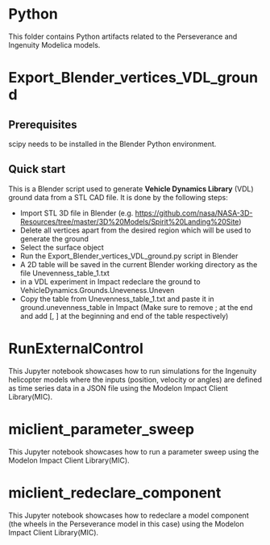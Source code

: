 Python
=====

This folder contains Python artifacts related to the Perseverance and Ingenuity Modelica models.

Export_Blender_vertices_VDL_ground
=====

Prerequisites
-------
scipy needs to be installed in the Blender Python environment.

Quick start
--------

This is a Blender script used to generate **Vehicle Dynamics Library** (VDL) ground data from a STL CAD file. It is done by the following steps:

 - Import STL 3D file in Blender (e.g. https://github.com/nasa/NASA-3D-Resources/tree/master/3D%20Models/Spirit%20Landing%20Site)
 - Delete all vertices apart from the desired region which will be used to generate the ground
 - Select the surface object
 - Run the Export_Blender_vertices_VDL_ground.py script in Blender
 - A 2D table will be saved in the current Blender working directory as the file Unevenness_table_1.txt
 - in a VDL experiment in Impact redeclare the ground to VehicleDynamics.Grounds.Uneveness.Uneven
 - Copy the table from Unevenness_table_1.txt and paste it in ground.unevenness_table in Impact (Make sure to remove \; at the end and add \[, \] at the beginning and end of the table respectively) 
 
RunExternalControl
=====
This Jupyter notebook showcases how to run simulations for the Ingenuity helicopter models where the inputs (position, velocity or angles) are defined as time series data in a JSON file using the Modelon Impact Client Library(MIC).

miclient_parameter_sweep
=====
This Jupyter notebook showcases how to run a parameter sweep using the Modelon Impact Client Library(MIC).

miclient_redeclare_component
=====
This Jupyter notebook showcases  how to redeclare a model component (the wheels in the Perseverance model in this case) using the Modelon Impact Client Library(MIC).